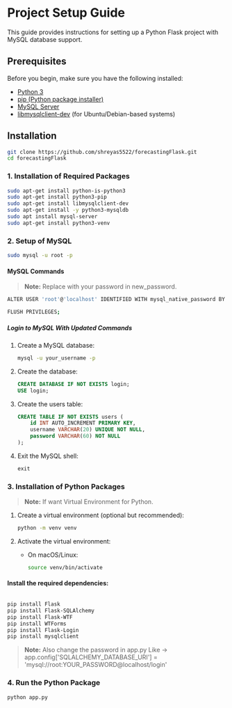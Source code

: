 # Project Setup Guide

This guide provides instructions for setting up a Python Flask project with MySQL database support.

## Prerequisites

Before you begin, make sure you have the following installed:

- [Python 3](https://www.python.org/downloads/)
- [pip (Python package installer)](https://pip.pypa.io/en/stable/installation/)
- [MySQL Server](https://dev.mysql.com/downloads/mysql/)
- [libmysqlclient-dev](https://packages.ubuntu.com/search?keywords=libmysqlclient-dev) (for Ubuntu/Debian-based systems)

## Installation

```bash
git clone https://github.com/shreyas5522/forecastingFlask.git
cd forecastingFlask
```

### 1. Installation of Required Packages

```bash
sudo apt-get install python-is-python3
sudo apt-get install python3-pip
sudo apt-get install libmysqlclient-dev
sudo apt-get install -y python3-mysqldb
sudo apt install mysql-server
sudo apt-get install python3-venv
```
### 2. Setup of MySQL

```bash
sudo mysql -u root -p 
```
#### MySQL Commands
> **Note:**
> Replace with your password in new_password.
```bash
ALTER USER 'root'@'localhost' IDENTIFIED WITH mysql_native_password BY 'new_password';
```
```bash
FLUSH PRIVILEGES;
```
##### Login to MySQL With Updated Commands
1. Create a MySQL database:

    ```bash
    mysql -u your_username -p
    ```

2. Create the database:

    ```sql
    CREATE DATABASE IF NOT EXISTS login;
    USE login;
    ```

3. Create the users table:

    ```sql
    CREATE TABLE IF NOT EXISTS users (
        id INT AUTO_INCREMENT PRIMARY KEY,
        username VARCHAR(20) UNIQUE NOT NULL,
        password VARCHAR(60) NOT NULL
    );
    ```

4. Exit the MySQL shell:

    ```sql
    exit
    ```

### 3. Installation of Python Packages
> **Note:**
> If want Virtual Environment for Python.

1. Create a virtual environment (optional but recommended):

    ```bash
    python -m venv venv
    ```

2. Activate the virtual environment:

    - On macOS/Linux:

        ```bash
        source venv/bin/activate
        ```

#### Install the required dependencies:

```bash

pip install Flask
pip install Flask-SQLAlchemy
pip install Flask-WTF
pip install WTForms
pip install Flask-Login
pip install mysqlclient
```

> **Note:**
> Also change the password in app.py Like -> app.config['SQLALCHEMY_DATABASE_URI'] = 'mysql://root:YOUR_PASSWORD@localhost/login'

### 4. Run the Python Package
```bash
python app.py
```
